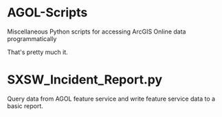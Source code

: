 # AGOL-Scripts
Miscellaneous Python scripts for accessing ArcGIS Online data programmatically 

That's pretty much it.


# SXSW_Incident_Report.py
Query data from AGOL feature service and write feature service data to a basic report.

